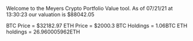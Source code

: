 Welcome to the Meyers Crypto Portfolio Value tool. 
As of 07/21/21 at 13:30:23 our valuation is $88042.05 

BTC Price = $32182.97
 ETH Price = $2000.3
BTC Holdings = 1.06BTC
 ETH holdings = 26.960005962ETH 
